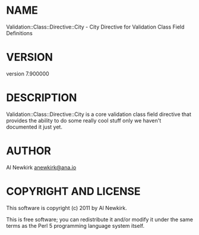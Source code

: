# NAME

Validation::Class::Directive::City - City Directive for Validation Class Field Definitions

# VERSION

version 7.900000

# DESCRIPTION

Validation::Class::Directive::City is a core validation class
field directive that provides the ability to do some really cool stuff only we
haven't documented it just yet.

# AUTHOR

Al Newkirk <anewkirk@ana.io>

# COPYRIGHT AND LICENSE

This software is copyright (c) 2011 by Al Newkirk.

This is free software; you can redistribute it and/or modify it under
the same terms as the Perl 5 programming language system itself.
